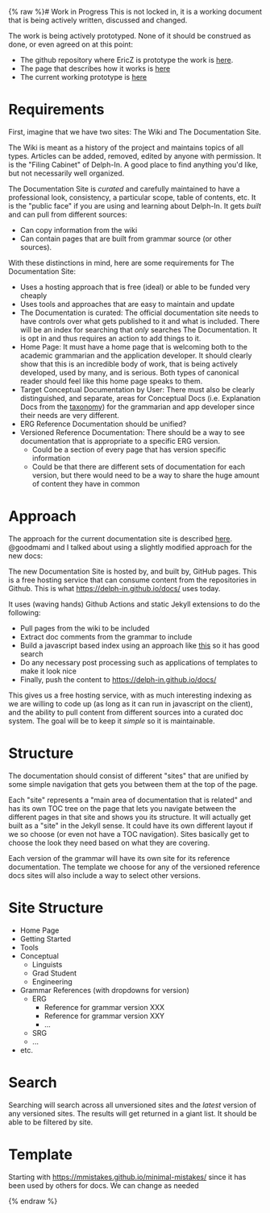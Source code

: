 {% raw %}# Work in Progress
This is not locked in, it is a working document that is being actively written, discussed and changed. 

The work is being actively prototyped.  None of it should be construed as done, or even agreed on at this point:
- The github repository where EricZ is prototype the work is [here](https://github.com/EricZinda/docsproto). 
- The page that describes how it works is [here](https://github.com/EricZinda/docsproto/blob/main/DelphinDocsReference.md)
- The current working prototype is [here](https://blog.inductorsoftware.com/docsproto/home/Home/)

# Requirements
First, imagine that we have two sites: The Wiki and The Documentation Site. 

The Wiki is meant as a history of the project and maintains topics of all types. Articles can be added, removed, edited by anyone with permission. It is the "Filing Cabinet" of Delph-In. A good place to find anything you'd like, but not necessarily well organized.

The Documentation Site is *curated* and carefully maintained to have a professional look, consistency, a particular scope, table of contents, etc. It is the "public face" if you are using and learning about Delph-In. It gets *built* and can pull from different sources:
- Can copy information from the wiki 
- Can contain pages that are built from grammar source (or other sources).

With these distinctions in mind, here are some requirements for The Documentation Site:

- Uses a hosting approach that is free (ideal) or able to be funded very cheaply
- Uses tools and approaches that are easy to maintain and update
- The Documentation is curated: The official documentation site needs to have controls over what gets published to it and what is included. There will be an index for searching that *only* searches The Documentation. It is opt in and thus requires an action to add things to it. 
- Home Page: It must have a home page that is welcoming both to the academic grammarian and the application developer. It should clearly show that this is an incredible body of work, that is being actively developed, used by many, and is serious. Both types of canonical reader should feel like this home page speaks to them.
- Target Conceptual Documentation by User: There must also be clearly distinguished, and separate, areas for Conceptual Docs (i.e. Explanation Docs from the [taxonomy](https://documentation.divio.com/)) for the grammarian and app developer since their needs are very different. 
- ERG Reference Documentation should be unified?
- Versioned Reference Documentation: There should be a way to see documentation that is appropriate to a specific ERG version. 
  - Could be a section of every page that has version specific information
  - Could be that there are different sets of documentation for each version, but there would need to be a way to share the huge amount of content they have in common

# Approach
The approach for the current documentation site is described [here](../ERDW_HowCurrentDocsAreBuilt). @goodmami and I talked about using a slightly modified approach for the new docs:

The new Documentation Site is hosted by, and built by, GitHub pages. This is a free hosting service that can consume content from the repositories in Github.  This is what https://delph-in.github.io/docs/ uses today.

It uses (waving hands) Github Actions and static Jekyll extensions to do the following:
- Pull pages from the wiki to be included
- Extract doc comments from the grammar to include
- Build a javascript based index using an approach like [this](https://github.com/jekylltools/jekyll-tipue-search) so it has good search
- Do any necessary post processing such as applications of templates to make it look nice
- Finally, push the content to https://delph-in.github.io/docs/

This gives us a free hosting service, with as much interesting indexing as we are willing to code up (as long as it can run in javascript on the client), and the ability to pull content from different sources into a curated doc system. The goal will be to keep it *simple* so it is maintainable.

# Structure
The documentation should consist of different "sites" that are unified by some simple navigation that gets you between them at the top of the page.  

Each "site" represents a "main area of documentation that is related" and has its own TOC tree on the page that lets you navigate between the different pages in that site and shows you its structure. It will actually get built as a "site" in the Jekyll sense.  It could have its own different layout if we so choose (or even not have a TOC navigation).  Sites basically get to choose the look they need based on what they are covering.

Each version of the grammar will have its own site for its reference documentation. The template we choose for any of the versioned reference docs sites will also include a way to select other versions.

# Site Structure
- Home Page
- Getting Started
- Tools
- Conceptual
  - Linguists
  - Grad Student
  - Engineering
- Grammar References (with dropdowns for version)
  - ERG
    - Reference for grammar version XXX
    - Reference for grammar version XXY
    - ...
  - SRG
  - ...
- etc.

# Search
Searching will search across all unversioned sites and the *latest* version of any versioned sites.  The results will get returned in a giant list. It should be able to be filtered by site.

# Template
Starting with https://mmistakes.github.io/minimal-mistakes/ since it has been used by others for docs. We can change as needed

<update date omitted for speed>{% endraw %}